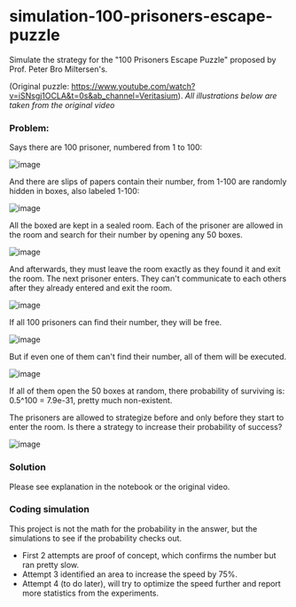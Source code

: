 # simulation-100-prisoners-escape-puzzle
Simulate the strategy for the "100 Prisoners Escape Puzzle" proposed by Prof. Peter Bro Miltersen's.

(Original puzzle: https://www.youtube.com/watch?v=iSNsgj1OCLA&t=0s&ab_channel=Veritasium). *All illustrations below are taken from the original video*

### Problem:

Says there are 100 prisoner, numbered from 1 to 100:

![image](https://user-images.githubusercontent.com/112837341/235636765-4e804965-7467-47eb-b57b-7b694bc5dbc0.png)


And there are slips of papers contain their number, from 1-100 are randomly hidden in boxes, also labeled 1-100:

![image](https://user-images.githubusercontent.com/112837341/235636863-3f33d7f4-cf97-490b-a6f6-e64480371e60.png)

All the boxed are kept in a sealed room. Each of the prisoner are allowed in the room and search for their number by opening any 50 boxes.

![image](https://user-images.githubusercontent.com/112837341/235637277-12d89159-6418-41fb-85b7-ae6ac5a93c60.png)

And afterwards, they must leave the room exactly as they found it and exit the room. The next prisoner enters. They can't communicate to each others after they already entered and exit the room.

![image](https://user-images.githubusercontent.com/112837341/235637355-7f909586-98a8-4383-bb75-fa79fb339780.png)

If all 100 prisoners can find their number, they will be free.

![image](https://user-images.githubusercontent.com/112837341/235637405-061117b0-6f5f-45a8-8238-24bd26fb14b9.png)

But if even one of them can't find their number, all of them will be executed.

![image](https://user-images.githubusercontent.com/112837341/235637474-3481b6a8-ea3f-4a3b-92bb-4eb72fae4e2c.png)

If all of them open the 50 boxes at random, there probability of surviving is: 0.5^100 = 7.9e-31, pretty much non-existent.

The prisoners are allowed to strategize before and only before they start to enter the room. Is there a strategy to increase their probability of success?

![image](https://user-images.githubusercontent.com/112837341/235637546-00611b74-1b61-4b09-aa94-ffa9975b22dc.png)

### Solution
Please see explanation in the notebook or the original video.

### Coding simulation
This project is not the math for the probability in the answer, but the simulations to see if the probability checks out.

- First 2 attempts are proof of concept, which confirms the number but ran pretty slow.
- Attempt 3 identified an area to increase the speed by 75%.
- Attempt 4 (to do later), will try to optimize the speed further and report more statistics from the experiments.
